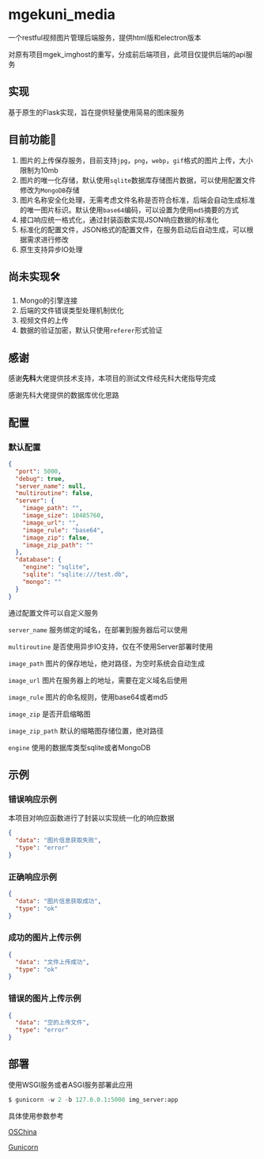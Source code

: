 # mgekuni_media
一个restful视频图片管理后端服务，提供html版和electron版本

对原有项目mgek_imghost的重写，分成前后端项目，此项目仅提供后端的api服务

## 实现

基于原生的Flask实现，旨在提供轻量使用简易的图床服务

## 目前功能🔨

1. 图片的上传保存服务，目前支持`jpg`，`png`，`webp`，`gif`格式的图片上传，大小限制为10mb
2. 图片的唯一化存储，默认使用`sqlite`数据库存储图片数据，可以使用配置文件修改为`MongoDB`存储
3. 图片名称安全化处理，无需考虑文件名称是否符合标准，后端会自动生成标准的唯一图片标识。默认使用`base64`编码，可以设置为使用`md5`摘要的方式
4. 接口响应统一格式化，通过封装函数实现JSON响应数据的标准化
5. 标准化的配置文件，JSON格式的配置文件，在服务启动后自动生成，可以根据需求进行修改
6. 原生支持异步IO处理

## 尚未实现🛠

1. Mongo的引擎连接
2. 后端的文件错误类型处理机制优化
3. 视频文件的上传
4. 数据的验证加密，默认只使用`referer`形式验证

## 感谢

感谢**先科**大佬提供技术支持，本项目的测试文件经先科大佬指导完成

感谢先科大佬提供的数据库优化思路

## 配置

### 默认配置

```json
{
  "port": 5000,
  "debug": true,
  "server_name": null,
  "multiroutine": false,
  "server": {
    "image_path": "",
    "image_size": 10485760,
    "image_url": "",
    "image_rule": "base64",
    "image_zip": false,
    "image_zip_path": ""
  },
  "database": {
    "engine": "sqlite",
    "sqlite": "sqlite:///test.db",
    "mongo": ""
  }
}
```

通过配置文件可以自定义服务

`server_name` 服务绑定的域名，在部署到服务器后可以使用

`multiroutine` 是否使用异步IO支持，仅在不使用Server部署时使用

`image_path` 图片的保存地址，绝对路径，为空时系统会自动生成

`image_url` 图片在服务器上的地址，需要在定义域名后使用

`image_rule` 图片的命名规则，使用base64或者md5

`image_zip` 是否开启缩略图

`image_zip_path` 默认的缩略图存储位置，绝对路径

`engine` 使用的数据库类型sqlite或者MongoDB



## 示例

### 错误响应示例

本项目对响应函数进行了封装以实现统一化的响应数据

```json
{
  "data": "图片信息获取失败",
  "type": "error"
}
```

### 正确响应示例

```json
{
  "data": "图片信息获取成功",
  "type": "ok"
}
```

### 成功的图片上传示例

```json
{
  "data": "文件上传成功",
  "type": "ok"
}
```

### 错误的图片上传示例

```json
{
  "data": "空的上传文件",
  "type": "error"
}
```

## 

## 部署

使用WSGI服务或者ASGI服务部署此应用

```python
$ gunicorn -w 2 -b 127.0.0.1:5000 img_server:app
```

具体使用参数参考

[OSChina](https://www.oschina.net/p/gunicorn?hmsr=aladdin1e1)

[Gunicorn](https://gunicorn.org/)

